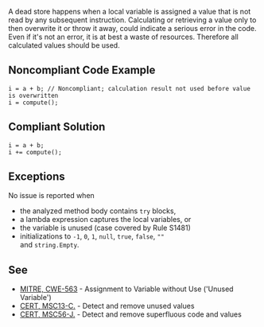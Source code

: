 
A dead store happens when a local variable is assigned a value that is not read by any subsequent instruction. Calculating or retrieving a value only to then overwrite it or throw it away, could indicate a serious error in the code. Even if it's not an error, it is at best a waste of resources. Therefore all calculated values should be used.

## Noncompliant Code Example


    i = a + b; // Noncompliant; calculation result not used before value is overwritten
    i = compute();


## Compliant Solution


    i = a + b;
    i += compute();


## Exceptions

No issue is reported when

- the analyzed method body contains `try` blocks,
- a lambda expression captures the local variables, or
- the variable is unused (case covered by Rule S1481)
- initializations to `-1`, `0`, `1`, `null`, `true`, `false`, `""`<br>  and `string.Empty`.


## See

- [MITRE, CWE-563](http://cwe.mitre.org/data/definitions/563.html) - Assignment to Variable without Use ('Unused Variable')
- [CERT, MSC13-C.](https://www.securecoding.cert.org/confluence/x/QYA5) - Detect and remove unused values
- [CERT, MSC56-J.](https://www.securecoding.cert.org/confluence/x/uQCSBg) - Detect and remove superfluous code and values

